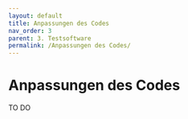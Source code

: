 ```yaml
---
layout: default
title: Anpassungen des Codes
nav_order: 3
parent: 3. Testsoftware
permalink: /Anpassungen des Codes/
---
```


# Anpassungen des Codes
TO DO

